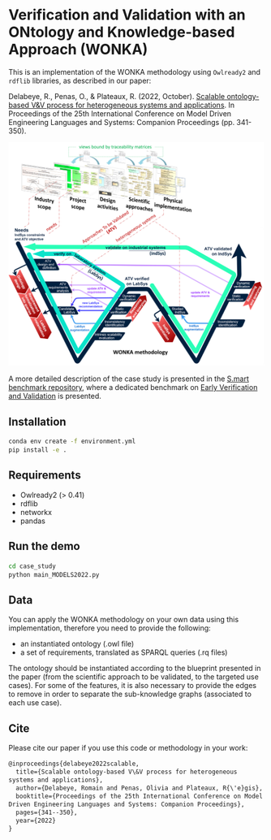 # Verification and Validation with an ONtology and Knowledge-based Approach (WONKA)

This is an implementation of the WONKA methodology using `Owlready2` and `rdflib` libraries, as described in our paper:

Delabeye, R., Penas, O., & Plateaux, R. (2022, October). [Scalable ontology-based V&V process for heterogeneous systems and applications](https://hal.science/hal-03912273/document). In Proceedings of the 25th International Conference on Model Driven Engineering Languages and Systems: Companion Proceedings (pp. 341-350).

![mbse_wonka_whitebkg](case_study/fig/mbse_wonka_whitebkg.png)

A more detailed description of the case study is presented in the [S.mart benchmark repository](https://github.com/GIS-S-mart), where a dedicated benchmark on [Early Verification and Validation](https://github.com/GIS-S-mart/Benchmark-1_MBSE_for_Early_Validation_and_Verification) is presented.

## Installation

```bash
conda env create -f environment.yml
pip install -e .
```

## Requirements
* Owlready2 (> 0.41)
* rdflib
* networkx
* pandas

## Run the demo

```bash
cd case_study
python main_MODELS2022.py
```

## Data

You can apply the WONKA methodology on your own data using this implementation, therefore you need to provide the following:
* an instantiated ontology (.owl file)
* a set of requirements, translated as SPARQL queries (.rq files)

The ontology should be instantiated according to the blueprint presented in the paper (from the scientific approach to be validated, to the targeted use cases). For some of the features, it is also necessary to provide the edges to remove in order to separate the sub-knowledge graphs (associated to each use case).

## Cite

Please cite our paper if you use this code or methodology in your work:

```
@inproceedings{delabeye2022scalable,
  title={Scalable ontology-based V\&V process for heterogeneous systems and applications},
  author={Delabeye, Romain and Penas, Olivia and Plateaux, R{\'e}gis},
  booktitle={Proceedings of the 25th International Conference on Model Driven Engineering Languages and Systems: Companion Proceedings},
  pages={341--350},
  year={2022}
}
```
